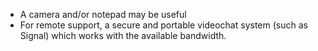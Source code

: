 
* A camera and/or notepad may be useful
* For remote support, a secure and portable videochat system (such as Signal) which works with the available bandwidth.

